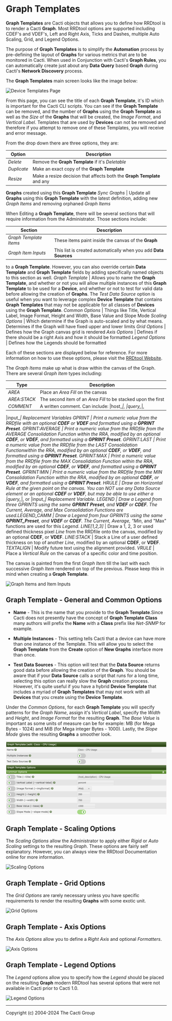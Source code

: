 # Graph Templates

**Graph Templates** are Cacti objects that allows you to define how RRDtool is
to render a Cacti **Graph**.  Most RRDtool options are supported including
CDEF's and VDEF's, Left and Right Axis, Ticks and Dashes, multiple Auto Scaling,
Grid, and Legend Options.

The purpose of **Graph Templates** is to simplify the **Automation** process by
pre-defining the layout of **Graphs** for various metrics that are to be
monitored in Cacti.  When used in Conjunction with Cacti's **Graph Rules**, you
can automatically create just about any **Data Query** based **Graph** during
Cacti's **Network Discovery** process.

The **Graph Templates** main screen looks like the image below:

![Device Templates Page](images/graph-templates1.png)

From this page, you can see the title of each **Graph Template**, it's ID which
is important for the Cacti CLI scripts.  You can see if the **Graph Template**
can be removed, and the number of **Graphs** using the **Graph Template** as
well as the *Size* of the **Graphs** that will be created, the *Image Format*,
and *Vertical Label*.  Templates that are used by **Devices** can not be removed
and therefore if you attempt to remove one of these Templates, you will receive
and error message.

From the drop down there are three options, they are:

Option | Description
--- | ---
*Delete* | Remove the **Graph Template** if it's *Deletable*
*Duplicate* | Make an exact copy of the **Graph Template**
*Resize* | Make a resize decision that affects both the **Graph Template** and any
 **Graphs** created using this **Graph Template**
*Sync Graphs* | Update all **Graphs** using this **Graph Template** with the
latest definition, adding new *Graph Items* and removing orphaned *Graph Items*

When Editing a **Graph Template**, there will be several sections that will
require information from the Administrator.  Those sections include:

Section | Description
--- | ---
*Graph Template Items* | These items paint inside the canvas of the **Graph**
*Graph Item Inputs* | This list is created automatically when you add **Data Sources**
 to a **Graph Template**.  However, you can also override certain **Data Template**
 and **Graph Template** fields by adding specifically named objects to this
section as well.
*Graph Template* | Allows you to name the **Graph Template**, and whether or not
you will allow multiple instances of this **Graph Template** to be used for a
**Device**, and whether or not to test for valid data before allowing the creation
of **Graphs**.  The *Test Data Source* option is useful when you want to leverage
complex **Device Template** that contains **Graph Templates** that may not be applicable
for all classes of **Devices** using the **Graph Template**.
*Common Options* | Things like Title, Vertical Label, Image Format,
 Height and Width, Base Value and Slope Mode
*Scaling Options* | Which determine if the Graph is auto-scaled
and by what means.  Determines if the Graph will have fixed upper and lower limits
*Grid Options* | Defines how the Graph canvas grid is rendered
*Axis Options* | Defines if there should be a right Axis and how it should be formatted
*Legend Options* | Defines how the Legends should be formatted

Each of these sections are displayed below for reference.  For more information
on how to use these options, please visit the [RRDtool
Website](http://RRDtool.org).

The *Graph Items* make up what is draw within the canvas of the Graph.  There
are several *Graph Item* types including:

Type | Description
--- | ---
*AREA* | Place an *Area Fill* on the canvas
*AREA:STACK* | The second item of an *Area Fill* to be stacked upon the first
*COMMENT* | A written comment.  Can include: &#124;host_*&#124;, &#124;query_*&#124;,
 &#124;input_*&#124; *Replacement Variables*
*GPRINT* | Print a numeric value from the RRDfile with an optional **CDEF** or **VDEF**
 and formatted using a **GPRINT Preset**.
*GPRINT:AVERAGE* | Print a numeric value from the RRDfile from the *AVERAGE*
*Consolidation Function* within the RRA, modified by an optional **CDEF**, or **VDEF**,
 and formatted using a **GPRINT Preset**.
*GPRINT:LAST* | Print a numeric value from the RRDfile from the *LAST* *Consolidation
Function*within the RRA, modified by an optional **CDEF**, or **VDEF**,
and formatted using a **GPRINT Preset**.
*GPRINT:MAX* | Print a numeric value from the RRDfile from the *MAX* *Consolidation
Function* within the RRA, modified by an optional **CDEF**, or **VDEF**, and formatted
using a **GPRINT Preset**.
*GPRINT:MIN* | Print a numeric value from the RRDfile from the *MIN* *Consolidation
Function* within the RRA, modified by an optional **CDEF**, or **VDEF**,
and formatted using a **GPRINT Preset**.
*HRULE* | Draw an *Horizontal Rule* at the given point on the canvas.
You can NOT use any Data Source element or an optional **CDEF** or **VDEF**,
but may be able to use either a &#124;query_*&#124;, or &#124;input_*&#124;
*Replacement Variable*.
*LEGEND* | Draw a *Legend* from three *GPRINTS* using the same **GPRINT Preset**,
and **VDEF** or **CDEF**.  The *Current*, *Average*, and *Max* *Consolidation Functions*
are used.*LEGEND_CAMM* | Draw a *Legend* from four *GPRINTS* using the same **GPRINT_Preset**,
and **VDEF** or **CDEF**.  The *Current*, *Average*, "Min*, and "Max"
functions are used for this *Legend*.
*LINE[1,2,3]* | Draw a 1, 2, 3 or used defined thickness pixel *Line* from the
RRDfile onto the canvas, modified by an optional **CDEF**, or **VDEF**.
*LINE:STACK* | Stack a Line of a user defined thickness on top of another *Line*,
modified by an optional **CDEF**, or **VDEF**.
*TEXTALIGN* | Modify future text using the alignment provided.
*VRULE* | Place a *Vertical Rule* on the canvas of a specific color and time position.

The canvas is painted from the first *Graph Item* till the last with each
successive *Graph Item* rendered on top of the previous.  Please keep this in
mind when creating a **Graph Template**.

![Graph Items and Item Inputs](images/graph-templates-edit1.png)

## Graph Template - General and Common Options

- **Name** - This is the name that you provide to the **Graph Template**.Since Cacti
does not presently have the concept of **Graph Template Class** many authors will
prefix the **Name** with a **Class** prefix like *Net-SNMP* for example.

- **Multiple Instances** - This setting tells Cacti that a device can have more
than one instance of the Template.  This will allow you to select the **Graph Template**
from the **Create** option of **New Graphs** interface more than once.

- **Test Data Sources** - This option will test that the **Data Source** returns
good data before allowing the creation of the **Graph**.
You should be aware that if your **Data Source** calls a script that runs
for a long time, selecting this option can really slow the **Graph** creation process.
 However, it's quite useful if you have a hybrid **Device Template** that includes
 a myriad of **Graph Templates** that may not work with all **Devices**
 that you create using the **Device Template**.

Under the *Common Options*, for each **Graph Template** you will specify patterns
for the *Graph Name*, assign it's *Vertical Label*, specify the *Width* and *Height*,
and *Image Format* for the resulting **Graph**.  The *Base Value* is important
as some units of measure can be for example: MB (for Mega Bytes - 1024) and MiB (for
Mega integer Bytes - 1000).  Lastly, the *Slope Mode* gives the resulting
**Graphs** a smoother look.

![Graph Name and Common Options](images/graph-templates-edit2.png)

## Graph Template - Scaling Options

The *Scaling Options* allow the Administrator to apply either *Rigid* or *Auto
Scaling* settings to the resulting *Graph*.  These options are fairly self
explanatory.  However, you can always view the RRDtool Documentation online for
more information.

![Scaling Options](images/graph-templates-edit3.png)

## Graph Template - Grid Options

The *Grid Options* are rarely necessary unless you have specific requirements to
render the resulting **Graphs** with some exotic unit.

![Grid Options](images/graph-templates-edit4.png)

## Graph Template - Axis Options

The *Axis Options* allow you to define a *Right Axis* and optional *Formatters*.

![Axis Options](images/graph-templates-edit5.png)

## Graph Template - Legend Options

The *Legend* options allow you to specify how the *Legend* should be placed on
the resulting **Graph** modern RRDtool has several options that were not
available in Cacti prior to Cacti 1.0.

![Legend Options](images/graph-templates-edit6.png)

---
Copyright (c) 2004-2024 The Cacti Group
